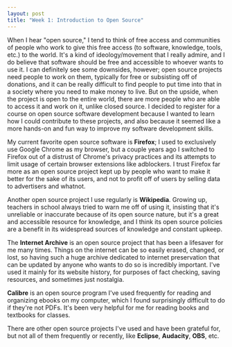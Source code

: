 ```yaml
---
layout: post
title: "Week 1: Introduction to Open Source"
---
```


When I hear "open source," I tend to think of free access and communities of people who work to give this free access (to software, knowledge, tools, etc.) to the world. It's a kind of ideology/movement that I really admire, and I do believe that software should be free and accessible to whoever wants to use it. I can definitely see some downsides, however; open source projects need people to work on them, typically for free or subsisting off of donations, and it can be really difficult to find people to put time into that in a society where you need to make money to live. But on the upside, when the project is open to the entire world, there are more people who are able to access it and work on it, unlike closed source. I decided to register for a course on open source software development because I wanted to learn how I could contribute to these projects, and also because it seemed like a more hands-on and fun way to improve my software development skills.

<!--more-->

My current favorite open source software is **Firefox**; I used to exclusively use Google Chrome as my browser, but a couple years ago I switched to Firefox out of a distrust of Chrome's privacy practices and its attempts to limit usage of certain browser extensions like adblockers. I trust Firefox far more as an open source project kept up by people who want to make it better for the sake of its users, and not to profit off of users by selling data to advertisers and whatnot. 

Another open source project I use regularly is **Wikipedia**. Growing up, teachers in school always tried to warn me off of using it, insisting that it's unreliable or inaccurate because of its open source nature, but it's a great and accessible resource for knowledge, and I think its open source policies are a benefit in its widespread sources of knowledge and constant upkeep.

The **Internet Archive** is an open source project that has been a lifesaver for me many times. Things on the internet can be so easily erased, changed, or lost, so having such a huge archive dedicated to internet preservation that can be updated by anyone who wants to do so is incredibly important. I've used it mainly for its website history, for purposes of fact checking, saving resources, and sometimes just nostalgia.

**Calibre** is an open source program I've used frequently for reading and organizing ebooks on my computer, which I found surprisingly difficult to do if they're not PDFs. It's been very helpful for me for reading books and textbooks for classes.

There are other open source projects I've used and have been grateful for, but not all of them frequently or recently, like **Eclipse**, **Audacity**, **OBS**, etc.